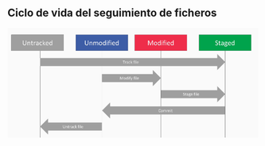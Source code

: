 ## Ciclo de vida del seguimiento de ficheros

![trackfiles](/media/tracking_ficheros_ciclo_vida.png) 